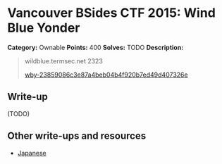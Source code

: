 # Vancouver BSides CTF 2015: Wind Blue Yonder

**Category:** Ownable
**Points:** 400
**Solves:** TODO
**Description:** 

> wildblue.termsec.net 2323
> 
> [wby-23859086c3e87a4beb04b4f920b7ed49d407326e](wby-23859086c3e87a4beb04b4f920b7ed49d407326e)

## Write-up

(TODO)

## Other write-ups and resources

* [Japanese](http://mage-ctf-writeup.blogspot.jp/2015/03/b-sides-vancouver-2015.html)